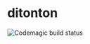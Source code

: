 # ditonton
![Codemagic build status](https://api.codemagic.io/apps/61ec63ee298f33fdcf3f46fe/61ec63ee298f33fdcf3f46fd/status_badge.svg)